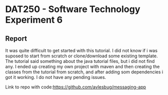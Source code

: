 
# DAT250 - Software Technology Experiment 6

## Report
It was quite difficult to get started with this tutorial. I did not know if i was suposed to start from scratch or clone/download some existing template. The tutorial said something about the java tutorial files, but i did not find any. I ended up creating my own project with maven and then creating the classes from the tutorial from scratch, and after adding som dependencies i got it working. I do not have any pending issues.

Link to repo with code:https://github.com/avlesbug/messaging-app

